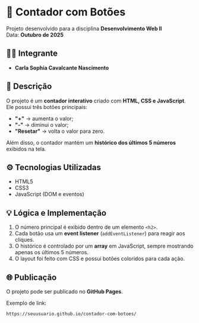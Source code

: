 # 🧮 Contador com Botões

Projeto desenvolvido para a disciplina **Desenvolvimento Web II**  
Data: **Outubro de 2025**

## 👩‍💻 Integrante
- **Carla Sophia Cavalcante Nascimento**

## 📝 Descrição
O projeto é um **contador interativo** criado com **HTML, CSS e JavaScript**.  
Ele possui três botões principais:
- **"+"** → aumenta o valor;
- **"-"** → diminui o valor;
- **"Resetar"** → volta o valor para zero.

Além disso, o contador mantém um **histórico dos últimos 5 números** exibidos na tela.

## ⚙️ Tecnologias Utilizadas
- HTML5  
- CSS3  
- JavaScript (DOM e eventos)

## 💡 Lógica e Implementação
1. O número principal é exibido dentro de um elemento `<h2>`.
2. Cada botão usa um **event listener** (`addEventListener`) para reagir aos cliques.
3. O histórico é controlado por um **array** em JavaScript, sempre mostrando apenas os últimos 5 números.
4. O layout foi feito com CSS e possui botões coloridos para cada ação.

## 🌐 Publicação
O projeto pode ser publicado no **GitHub Pages**.

Exemplo de link:
```
https://seuusuario.github.io/contador-com-botoes/
```
